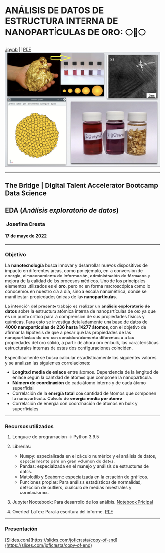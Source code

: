 # ANÁLISIS DE DATOS DE ESTRUCTURA INTERNA DE NANOPARTÍCULAS DE ORO: 🌕🌟🌕
[.ipynb](https://github.com/JosefinaCresta/EDA_NanoparticulasAu_TBDS/blob/master/src/EDA.ipynb) || [PDF](https://github.com/JosefinaCresta/EDA_NanoparticulasAu_TBDS/blob/master/EDA_NanoparticulasAu_Memoria.pdf)
![imagen_intro](img/imagen_intro.png) 

---

## The Bridge | Digital Talent Accelerator Bootcamp Data Science

## EDA (*Análisis exploratorio de datos*)

###  Josefina Cresta

#### 17 de mayo de 2022

---

### Objetivo

La **nanotecnología** busca innovar y desarrollar nuevos dispositivos de impacto en diferentes áreas, como por ejemplo, en la conversión de energía, almacenamiento de información, administración de fármacos y mejora de la calidad de los procesos médicos. Uno de los principales elementos utilizados es el **oro**, pero no en forma macroscópica como lo conocemos en nuestro día a día, sino a escala nanométrica, donde se manifiestan propiedades únicas de las **nanopartículas**.

La intención del presente trabajo es realizar un **análisis exploratorio de datos** sobre la estructura atómica interna de nanopartículas de oro ya que es un punto crítico para la comprensión de sus propiedades físicas y químicas. Para esto se investiga detalladamente una [base de datos](https://data.csiro.au/collection/csiro:40669) de **4000 nanopartículas de 236 hasta 14277 átomos**, con el objetivo de afirmar la hipótesis de que a pesar que las propiedades de las nanopartículas de oro son considerablemente diferentes a a las propiedades del oro sólido, a partir de ahora oro en bulk, las características estructurales internas de estas dos configuraciones coinciden. 

Específicamente se busca calcular estadísticamente los siguientes valores y se analizan las siguientes correlaciones:
    
- **Longitud media de enlace** entre átomos. Dependencia de la longitud de enlace según la cantidad de átomos que componen la nanopartícula.
- **Número de coordinación** de cada  átomo interno y de cada átomo superficial
- Correlación de la  **energía total** con cantidad de átomos que componen la nanopartícula. Calculo de **energía media por átomo**
- Correlación de energía con coordinación de átomos en bulk y superficiales

---
### Recursos utilizados

1. Lenguaje de programación -> Python 3.9.5

2. Librerias:
     * Numpy: especializada en el cálculo numérico y el análisis de datos, especialmente para un gran volumen de datos.
     * Pandas: especializada en el manejo y análisis de estructuras de datos.
     * Matplotlib y Seaborn:: especializada en la creación de gráficos.
     * Funciones propias: Para análisis estadísticos de normalidad, detección de outliers, cualculo de medias muestrales y correlaciones.
3. Jupyter Nootebook: Para desarrollo de los análisis. [Notebook Pricipal](https://github.com/JosefinaCresta/EDA_NanoparticulasAu_TBDS/blob/master/src/EDA.ipynb)
4. Overleaf LaTex: Para la escritura del informe. [PDF](https://github.com/JosefinaCresta/EDA_NanoparticulasAu_TBDS/blob/master/EDA_NanoparticulasAu_Memoria.pdf)
---
### Presentación
[Slides.com](https://slides.com/joficresta/copy-of-end](https://slides.com/joficresta/copy-of-end)
 
 
 
